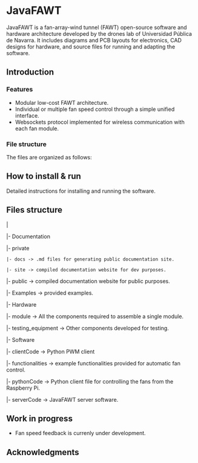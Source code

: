 # JavaFAWT
JavaFAWT is a fan-array-wind tunnel (FAWT) open-source software and hardware architecture developed by the drones lab of Universidad Pública de Navarra. It includes diagrams and PCB layouts for electronics, CAD designs for hardware, and source files for running and adapting the software. 
## Introduction
### Features
* Modular low-cost FAWT architecture.
* Individual or multiple fan speed control through a simple unified interface.
* Websockets protocol implemented for wireless communication with each fan module.
### File structure
The files are organized as follows:

## How to install & run
Detailed instructions for installing and running the software.

## Files structure
|

|- Documentation

  |- private
  
    |- docs -> .md files for generating public documentation site.
    
    |- site -> compiled documentation website for dev purposes.
    
  |- public -> compiled documentation website for public purposes.
  
|- Examples -> provided examples.

|- Hardware

  |- module -> All the components required to assemble a single module.
  
  |- testing_equipment -> Other components developed for testing.
  
|- Software

  |- clientCode -> Python PWM client
  
  |- functionalities -> example functionalities provided for automatic fan control.
  
  |- pythonCode -> Python client file for controlling the fans from the Raspberry Pi.
  
  |- serverCode -> JavaFAWT server software.

  
## Work in progress
* Fan speed feedback is currenly under development.
  
## Acknowledgments
